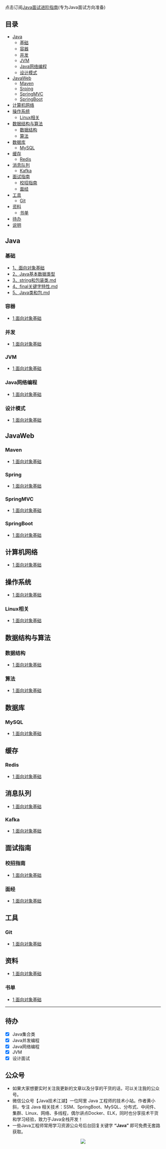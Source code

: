 点击订阅[Java面试进阶指南](https://xiaozhuanlan.com/java-coder)(专为Java面试方向准备)

## 目录

- [Java](#Java)
    - [基础](#基础)
    - [容器](#容器)
    - [并发](#并发)
    - [JVM](#jvm)
    - [Java网络编程](#Java网络编程)
    - [设计模式](#设计模式)
- [JavaWeb](#JavaWeb)
    - [Maven](#Maven)
    - [Srping](#Srping)
    - [SpringMVC](#SpringMVC)
    - [SpringBoot](#SpringBoot)
- [计算机网络](#计算机网络)
- [操作系统](#操作系统)
    - [Linux相关](#linux相关)
- [数据结构与算法](#数据结构与算法)
    - [数据结构](#数据结构)
    - [算法](#算法)
- [数据库](#数据库)
    - [MySQL](#mysql)
- [缓存](#缓存)
    - [Redis](#Redis)
- [消息队列](#消息队列)
    - [Kafka](#Kafka)
- [面试指南](#面试指南)
    - [校招指南](#校招指南)
    - [面经](#面经)
- [工具](#工具)
    - [Git](#git)
- [资料](#资料)
    - [书单](#书单)
- [待办](#待办)
- [说明](#说明)

## Java

### 基础

* [1、面向对象基础](docs/java/basic/1、面向对象基础.md)
* [2、Java基本数据类型](docs/java/basic/2、Java基本数据类型.md)
* [3、string和包装类.md](docs/java/basic/3、string和包装类.md)
* [4、final关键字特性.md](docs/java/basic/4、final关键字特性.md)
* [5、Java类和包.md](docs/java/basic/5、Java类和包.md)

### 容器
* [1 面向对象基础](docs/java/collection/Java集合类总结.md)


### 并发
* [1 面向对象基础](docs/java/currency/Java并发总结.md)


### JVM
* [1 面向对象基础](docs/java/jvm/JVM总结.md)


### Java网络编程
* [1 面向对象基础](docs/java/network-programing/Java网络与NIO总结.md)

### 设计模式
* [1 面向对象基础](docs/java/design-parttern/设计模式学习总结.md)

## JavaWeb

### Maven
* [1 面向对象基础](docs/java/basic/1、面向对象基础.md)

### Spring
* [1 面向对象基础](docs/java/basic/1、面向对象基础.md)

### SpringMVC
* [1 面向对象基础](docs/java/basic/1、面向对象基础.md)

### SpringBoot
* [1 面向对象基础](docs/java/basic/1、面向对象基础.md)

## 计算机网络
* [1 面向对象基础](docs/java/basic/1、面向对象基础.md)


## 操作系统
* [1 面向对象基础](docs/java/basic/1、面向对象基础.md)

### Linux相关
* [1 面向对象基础](docs/java/basic/1、面向对象基础.md)


## 数据结构与算法

### 数据结构
* [1 面向对象基础](docs/java/basic/1、面向对象基础.md)


### 算法
* [1 面向对象基础](docs/java/basic/1、面向对象基础.md)


## 数据库

### MySQL
* [1 面向对象基础](docs/java/basic/1、面向对象基础.md)



## 缓存

### Redis
* [1 面向对象基础](docs/java/basic/1、面向对象基础.md)

## 消息队列
* [1 面向对象基础](docs/java/basic/1、面向对象基础.md)

### Kafka
* [1 面向对象基础](docs/java/basic/1、面向对象基础.md)



## 面试指南

### 校招指南
* [1 面向对象基础](docs/java/basic/1、面向对象基础.md)


### 面经
* [1 面向对象基础](docs/java/basic/1、面向对象基础.md)

## 工具

### Git
* [1 面向对象基础](docs/java/basic/1、面向对象基础.md)

## 资料
* [1 面向对象基础](docs/java/basic/1、面向对象基础.md)


### 书单
* [1 面向对象基础](docs/java/basic/1、面向对象基础.md)

***

## 待办

- [x] Java集合类
- [x] Java并发编程
- [x] Java网络编程
- [x] JVM
- [x] 设计面试

## 公众号

- 如果大家想要实时关注我更新的文章以及分享的干货的话，可以关注我的公众号。
- 微信公众号【Java技术江湖】一位阿里 Java 工程师的技术小站。作者黄小斜，专注 Java 相关技术：SSM、SpringBoot、MySQL、分布式、中间件、集群、Linux、网络、多线程，偶尔讲点Docker、ELK，同时也分享技术干货和学习经验，致力于Java全栈开发！
- 一些Java工程师常用学习资源公众号后台回复关键字 **“Java”** 即可免费无套路获取。 

<p align="center">
<img src="https://img-blog.csdnimg.cn/20190805090108984.jpg" width=""/>
</p>

